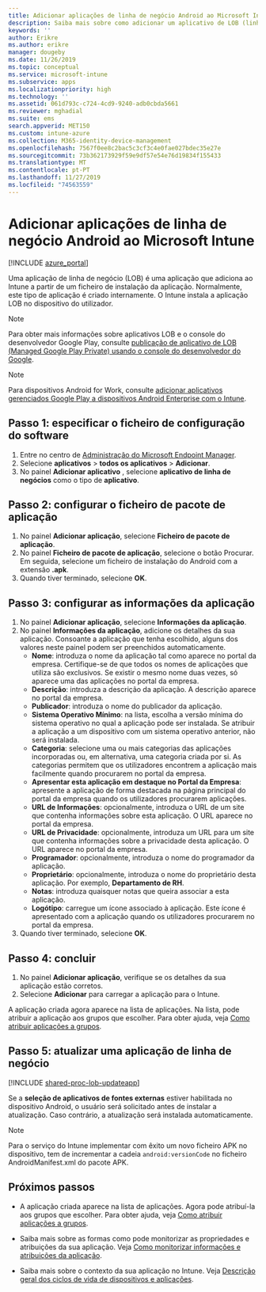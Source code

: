 ```yaml
---
title: Adicionar aplicações de linha de negócio Android ao Microsoft Intune
description: Saiba mais sobre como adicionar um aplicativo de LOB (linha de negócios) Android para Microsoft Intune.
keywords: ''
author: Erikre
ms.author: erikre
manager: dougeby
ms.date: 11/26/2019
ms.topic: conceptual
ms.service: microsoft-intune
ms.subservice: apps
ms.localizationpriority: high
ms.technology: ''
ms.assetid: 061d793c-c724-4cd9-9240-adb0cbda5661
ms.reviewer: mghadial
ms.suite: ems
search.appverid: MET150
ms.custom: intune-azure
ms.collection: M365-identity-device-management
ms.openlocfilehash: 7567f0ee8c2bac5c3cf3c4e0fae027bdec35e27e
ms.sourcegitcommit: 73b362173929f59e9df57e54e76d19834f155433
ms.translationtype: MT
ms.contentlocale: pt-PT
ms.lasthandoff: 11/27/2019
ms.locfileid: "74563559"
---
```

# <a name="add-an-android-line-of-business-app-to-microsoft-intune"></a>Adicionar aplicações de linha de negócio Android ao Microsoft Intune

[!INCLUDE [azure_portal](../includes/azure_portal.md)]

Uma aplicação de linha de negócio (LOB) é uma aplicação que adiciona ao Intune a partir de um ficheiro de instalação da aplicação. Normalmente, este tipo de aplicação é criado internamente. O Intune instala a aplicação LOB no dispositivo do utilizador. 

> [!Note]
> Para obter mais informações sobre aplicativos LOB e o console do desenvolvedor Google Play, consulte [publicação de aplicativo de LOB (Managed Google Play Private) usando o console do desenvolvedor do Google](apps-add-android-for-work.md?#managed-google-play-private-lob-app-publishing-using-the-google-developer-console). 

> [!Note]
> Para dispositivos Android for Work, consulte [adicionar aplicativos gerenciados Google Play a dispositivos Android Enterprise com o Intune](apps-add-android-for-work.md). 

## <a name="step-1-specify-the-software-setup-file"></a>Passo 1: especificar o ficheiro de configuração do software

1. Entre no centro de [Administração do Microsoft Endpoint Manager](https://go.microsoft.com/fwlink/?linkid=2109431).
2. Selecione **aplicativos** > **todos os aplicativos** > **Adicionar**.
3. No painel **Adicionar aplicativo** , selecione **aplicativo de linha de negócios** como o tipo de **aplicativo**.

## <a name="step-2-configure-the-app-package-file"></a>Passo 2: configurar o ficheiro de pacote de aplicação

1. No painel **Adicionar aplicação**, selecione **Ficheiro de pacote de aplicação**.
2. No painel **Ficheiro de pacote de aplicação**, selecione o botão Procurar. Em seguida, selecione um ficheiro de instalação do Android com a extensão **.apk**.
3. Quando tiver terminado, selecione **OK**.

## <a name="step-3-configure-app-information"></a>Passo 3: configurar as informações da aplicação

1. No painel **Adicionar aplicação**, selecione **Informações da aplicação**.
2. No painel **Informações da aplicação**, adicione os detalhes da sua aplicação. Consoante a aplicação que tenha escolhido, alguns dos valores neste painel podem ser preenchidos automaticamente.
    - **Nome**: introduza o nome da aplicação tal como aparece no portal da empresa. Certifique-se de que todos os nomes de aplicações que utiliza são exclusivos. Se existir o mesmo nome duas vezes, só aparece uma das aplicações no portal da empresa.
    - **Descrição**: introduza a descrição da aplicação. A descrição aparece no portal da empresa.
    - **Publicador**: introduza o nome do publicador da aplicação.
    - **Sistema Operativo Mínimo**: na lista, escolha a versão mínima do sistema operativo no qual a aplicação pode ser instalada. Se atribuir a aplicação a um dispositivo com um sistema operativo anterior, não será instalada.
    - **Categoria**: selecione uma ou mais categorias das aplicações incorporadas ou, em alternativa, uma categoria criada por si. As categorias permitem que os utilizadores encontrem a aplicação mais facilmente quando procurarem no portal da empresa.
    - **Apresentar esta aplicação em destaque no Portal da Empresa**: apresente a aplicação de forma destacada na página principal do portal da empresa quando os utilizadores procurarem aplicações.
    - **URL de Informações**: opcionalmente, introduza o URL de um site que contenha informações sobre esta aplicação. O URL aparece no portal da empresa.
    - **URL de Privacidade**: opcionalmente, introduza um URL para um site que contenha informações sobre a privacidade desta aplicação. O URL aparece no portal da empresa.
    - **Programador**: opcionalmente, introduza o nome do programador da aplicação.
    - **Proprietário**: opcionalmente, introduza o nome do proprietário desta aplicação. Por exemplo, **Departamento de RH**.
    - **Notas**: introduza quaisquer notas que queira associar a esta aplicação.
    - **Logótipo**: carregue um ícone associado à aplicação. Este ícone é apresentado com a aplicação quando os utilizadores procurarem no portal da empresa.
3. Quando tiver terminado, selecione **OK**.

## <a name="step-4-finish-up"></a>Passo 4: concluir

1. No painel **Adicionar aplicação**, verifique se os detalhes da sua aplicação estão corretos.
2. Selecione **Adicionar** para carregar a aplicação para o Intune.

A aplicação criada agora aparece na lista de aplicações. Na lista, pode atribuir a aplicação aos grupos que escolher. Para obter ajuda, veja [Como atribuir aplicações a grupos](apps-deploy.md).

## <a name="step-5-update-a-line-of-business-app"></a>Passo 5: atualizar uma aplicação de linha de negócio

[!INCLUDE [shared-proc-lob-updateapp](../includes/shared-proc-lob-updateapp.md)]

Se a **seleção de aplicativos de fontes externas** estiver habilitada no dispositivo Android, o usuário será solicitado antes de instalar a atualização. Caso contrário, a atualização será instalada automaticamente.

> [!Note]
> Para o serviço do Intune implementar com êxito um novo ficheiro APK no dispositivo, tem de incrementar a cadeia `android:versionCode` no ficheiro AndroidManifest.xml do pacote APK.

## <a name="next-steps"></a>Próximos passos

- A aplicação criada aparece na lista de aplicações. Agora pode atribuí-la aos grupos que escolher. Para obter ajuda, veja [Como atribuir aplicações a grupos](apps-deploy.md).

- Saiba mais sobre as formas como pode monitorizar as propriedades e atribuições da sua aplicação. Veja [Como monitorizar informações e atribuições da aplicação](apps-monitor.md).

- Saiba mais sobre o contexto da sua aplicação no Intune. Veja [Descrição geral dos ciclos de vida de dispositivos e aplicações](../fundamentals/device-lifecycle.md).
